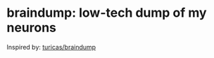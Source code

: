# braindump: low-tech dump of my neurons

Inspired by: [turicas/braindump](https://github.com/turicas/braindump)